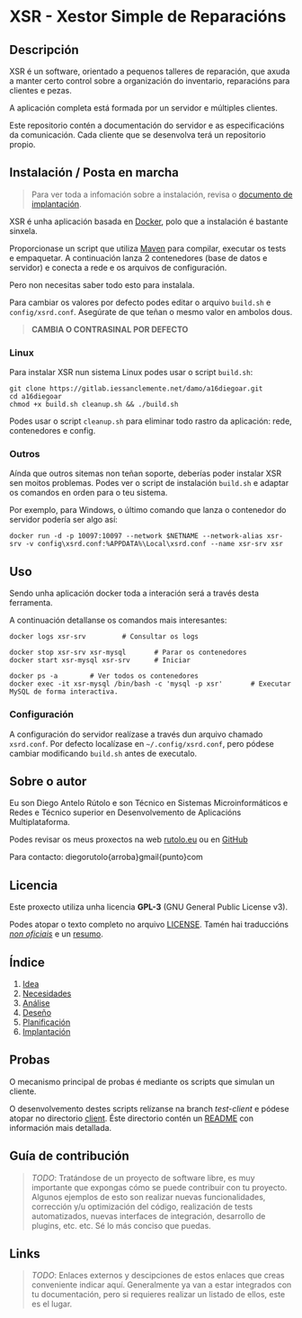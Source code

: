 # XSR - Xestor Simple de Reparacións

## Descripción

XSR é un software, orientado a pequenos talleres de reparación, que axuda a manter certo control sobre a organización do inventario, reparacións para clientes e pezas.

A aplicación completa está formada por un servidor e múltiples clientes.

Este repositorio contén a documentación do servidor e as especificacións da comunicación. Cada cliente que se desenvolva terá un repositorio propio.

## Instalación / Posta en marcha

> Para ver toda a infomación sobre a instalación, revisa o [documento de implantación](doc/6_implantacion.md).

XSR é unha aplicación basada en [Docker](https://www.docker.com/), polo que a instalación é bastante sinxela.

Proporcionase un script que utiliza [Maven](https://maven.apache.org/) para compilar, executar os tests e empaquetar. A continuación lanza 2 contenedores (base de datos e servidor) e conecta a rede e os arquivos de configuración. 

Pero non necesitas saber todo esto para instalala.

Para cambiar os valores por defecto podes editar o arquivo `build.sh` e `config/xsrd.conf`. Asegúrate de que teñan o mesmo valor en ambolos dous.

> **CAMBIA O CONTRASINAL POR DEFECTO**

### Linux

Para instalar XSR nun sistema Linux podes usar o script `build.sh`:


 ```
 git clone https://gitlab.iessanclemente.net/damo/a16diegoar.git
 cd a16diegoar
 chmod +x build.sh cleanup.sh && ./build.sh
 ```

 Podes usar o script `cleanup.sh` para eliminar todo rastro da aplicación: rede, contenedores e config.

### Outros

Aínda que outros sitemas non teñan soporte, deberías poder instalar XSR sen moitos problemas. Podes ver o script de instalación `build.sh` e adaptar os comandos en orden para o teu sistema.

Por exemplo, para Windows, o último comando que lanza o contenedor do servidor podería ser algo así:
```
docker run -d -p 10097:10097 --network $NETNAME --network-alias xsr-srv -v config\xsrd.conf:%APPDATA%\Local\xsrd.conf --name xsr-srv xsr
```


## Uso

Sendo unha aplicación docker toda a interación será a través desta ferramenta.

A continuación detallanse os comandos mais interesantes:
```
docker logs xsr-srv			# Consultar os logs

docker stop xsr-srv xsr-mysql		# Parar os contenedores
docker start xsr-mysql xsr-srv		# Iniciar

docker ps -a		# Ver todos os contenedores
docker exec -it xsr-mysql /bin/bash -c 'mysql -p xsr'		# Executar MySQL de forma interactiva.
```

### Configuración

A configuración do servidor realízase a través dun arquivo chamado `xsrd.conf`. Por defecto localízase en `~/.config/xsrd.conf`, pero pódese cambiar modificando `build.sh` antes de executalo.


## Sobre o autor

Eu son Diego Antelo Rútolo e son Técnico en Sistemas Microinformáticos e Redes e Técnico superior en Desenvolvemento de Aplicacións Multiplataforma.

Podes revisar os meus proxectos na web [rutolo.eu](http://rutolo.eu) ou en [GitHub](https://github.com/DiegoRutolo)

Para contacto: diegorutolo{arroba}gmail{punto}com


## Licencia

Este proxecto utiliza unha licencia **GPL-3** (GNU General Public License v3).

Podes atopar o texto completo no arquivo [LICENSE](./LICENSE).
Tamén hai traduccións [*non oficiais*](https://www.gnu.org/licenses/translations.html) e un [resumo](https://tldrlegal.com/license/gnu-general-public-license-v3-(gpl-3)).


## Índice

1. [Idea](doc/1_idea.md)
2. [Necesidades](doc/2_necesidades.md)
3. [Análise](doc/3_analise.md)
4. [Deseño](doc/4_deseno.md)
5. [Planificación](doc/5_planificacion.md)
6. [Implantación](doc/6_implantacion.md)

## Probas

O mecanismo principal de probas é mediante os scripts que simulan un cliente.

O desenvolvemento destes scripts relízanse na branch *test-client* e pódese atopar no directorio [client](client). Éste directorio contén un [README](client/README.md) con información mais detallada.

## Guía de contribución

> *TODO*: Tratándose de un proyecto de software libre, es muy importante que expongas cómo se puede contribuir con tu proyecto. Algunos ejemplos de esto son realizar nuevas funcionalidades, corrección y/u optimización del código, realización de tests automatizados, nuevas interfaces de integración, desarrollo de plugins, etc. etc. Sé lo más conciso que puedas.

## Links

> *TODO*: Enlaces externos y descipciones de estos enlaces que creas conveniente indicar aquí. Generalmente ya van a estar integrados con tu documentación, pero si requieres realizar un listado de ellos, este es el lugar.